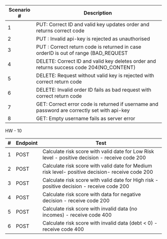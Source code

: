 | Scenario # | Description                                                                                 |
| ---------- | ------------------------------------------------------------------------------------------- |
| 1          | PUT: Correct ID and valid key updates order and returns correct code                        |
| 2          | PUT : Invalid api-key is rejected as unauthorised                                           |
| 3          | PUT : Correct return code is returned in case orderID is out of range (BAD_REQUEST          |
| 4          | DELETE: Correct ID and valid key deletes order and returns success code 204(NO_CONTENT)     |
| 5          | DELETE: Request without valid key is rejected with correct return code                      |
| 6          | DELETE: Invalid order ID fails as bad request with correct return code                      |
| 7          | GET: Correct error code is returned if username and password are correctly set with api-key |
| 8          | GET: Empty username fails as server error                                                   |

HW - 10

| #   | Endpoint | Test                                                                                            |
| --- | -------- | ----------------------------------------------------------------------------------------------- |
| 1   | POST     | Calculate risk score with valid date for Low Risk level - positive decision - receive code 200  |
| 2   | POST     | Calculate risk score with valid date for Medium risk level- positive decision- receive code 200 |
| 3   | POST     | Calculate risk score with valid date for High risk - positive decision - receive code 200       |
| 4   | POST     | Calculate risk score with data for negative decision - receive code 200                         |
| 5   | POST     | Calculate risk score with invalid data (no incomes) - receive code 400                          |
| 6   | POST     | Calculate risk score with invalid data (debt < 0) - receive code 400                            |
